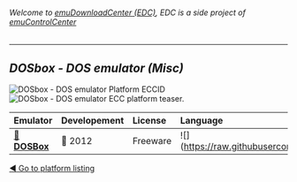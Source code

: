 ###### Welcome to [emuDownloadCenter (EDC)](https://github.com/PhoenixInteractiveNL/emuDownloadCenter/wiki/), EDC is a side project of [emuControlCenter](https://github.com/PhoenixInteractiveNL/emuControlCenter/wiki/)
***
## _DOSbox - DOS emulator (Misc)_
![](https://raw.githubusercontent.com/wiki/PhoenixInteractiveNL/emuDownloadCenter/images_platform/ecc_dosbox_cell.png "DOSbox - DOS emulator Platform ECCID")
![](https://raw.githubusercontent.com/wiki/PhoenixInteractiveNL/emuDownloadCenter/images_platform/ecc_dosbox_teaser.png "DOSbox - DOS emulator ECC platform teaser.")

| Emulator | Developement | License | Language |
|:---------|:-------------|:--------|:---------|
| [:file_folder: **DOSBox**](https://github.com/PhoenixInteractiveNL/emuDownloadCenter/wiki/Emulator-dosbox#menu) | :red_circle: 2012 | Freeware | ![](https://raw.githubusercontent.com/wiki/PhoenixInteractiveNL/emuDownloadCenter/images_flags/icon_flag_EN_24.png |

[:arrow_backward: Go to platform listing](https://github.com/PhoenixInteractiveNL/emuDownloadCenter/wiki/EDC-Platform-List)
